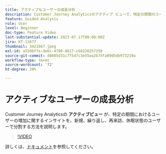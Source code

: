 ```yaml
---
title: アクティブなユーザーの成長分析
description: Customer Journey Analyticsのアクティブ ビューで、特定の期間のユーザーの増加に関するインサイトが、新規、繰り返し、復帰、休眠状態のユーザーで分割される方法を説明します。
feature: Guided Analysis
role: User
level: Beginner
doc-type: Feature Video
last-substantial-update: 2023-07-17T00:00:00Z
jira: KT-13677
thumbnail: 3421667.jpeg
exl-id: a550bffe-de6c-4780-8617-c68226257258
source-git-commit: d8605d31c7f547c3e55aa2b7dfa8905db973219a
workflow-type: tm+mt
source-wordcount: '72'
ht-degree: 20%

---
```


# アクティブなユーザーの成長分析

Customer Journey Analyticsの **アクティブビュー** が、特定の期間におけるユーザーの増加に関するインサイトを、新規、繰り返し、再来訪、休眠状態のユーザーで分割する方法を説明します。

>[!VIDEO](https://video.tv.adobe.com/v/3421667/?learn=on)

詳しくは、[ドキュメント](https://experienceleague.adobe.com/docs/analytics-platform/using/guided-analysis/user-growth/active.html)を参照してください。
